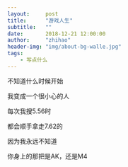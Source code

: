 ```yaml
---
layout:     post
title:      "游戏人生"
subtitle:   ""
date:       2018-12-21 12:00:00
author:     "zhihao"
header-img: "img/about-bg-walle.jpg"
tags:
    - 写点什么
---
```


不知道什么时候开始

我变成一个很小心的人

每次我搜5.56时

都会顺手拿走7.62的

因为我永远不知道

你身上的那把是AK，还是M4
